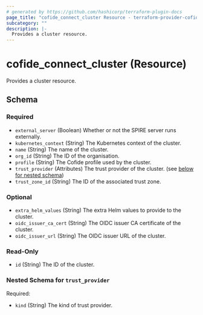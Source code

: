 ```yaml
---
# generated by https://github.com/hashicorp/terraform-plugin-docs
page_title: "cofide_connect_cluster Resource - terraform-provider-cofide"
subcategory: ""
description: |-
  Provides a cluster resource.
---
```


# cofide_connect_cluster (Resource)

Provides a cluster resource.



<!-- schema generated by tfplugindocs -->
## Schema

### Required

- `external_server` (Boolean) Whether or not the SPIRE server runs externally.
- `kubernetes_context` (String) The Kubernetes context of the cluster.
- `name` (String) The name of the cluster.
- `org_id` (String) The ID of the organisation.
- `profile` (String) The Cofide profile used by the cluster.
- `trust_provider` (Attributes) The trust provider of the cluster. (see [below for nested schema](#nestedatt--trust_provider))
- `trust_zone_id` (String) The ID of the associated trust zone.

### Optional

- `extra_helm_values` (String) The extra Helm values to provide to the cluster.
- `oidc_issuer_ca_cert` (String) The OIDC issuer CA certificate of the cluster.
- `oidc_issuer_url` (String) The OIDC issuer URL of the cluster.

### Read-Only

- `id` (String) The ID of the cluster.

<a id="nestedatt--trust_provider"></a>
### Nested Schema for `trust_provider`

Required:

- `kind` (String) The kind of trust provider.
